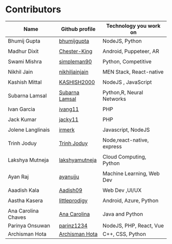 # Contributors

| <b>Name             | Github profile                                      | Technology you work on</b> |
| ------------------- | --------------------------------------------------- | -------------------------- |
| Bhumij Gupta        | [bhumijgupta](https://github.com/bhumijgupta)       | NodeJS, Python             |
|                     |                                                     |                            |
| Madhur Dixit        | [Chester-King](https://github.com/Chester-King)     | Android, Puppeteer, AR     |
|                     |                                                     |                            |
| Swami Mishra        | [simpleman90](https://github.com/simpleman90)       | Python, Competitive        |
|                     |                                                     |                            |
| Nikhil Jain         | [nikhiljainjain](https://github.com/nikhiljainjain) | MEN Stack, React-native    |
|                     |                                                     |                            |
| Kashish Mittal      | [KASHISH2000](http://github.com/KASHISH2000)        | NodeJS , JavaScript        |
|                     |                                                     |                            |
| Subarna Lamsal      | [Subarna Lamsal](https://github.com/Subarna578)     | Python,R, Neural Networks  |
|                     |                                                     |                            |
| Ivan Garcia         | [ivang11](https://github.com/ivang11)               | PHP                        |
|                     |                                                     |                            |
| Jack Kumar          | [jacky11](https://github.com/jacky11)               | PHP                        |
|                     |                                                     |                            |
| Jolene Langlinais   | [irmerk](https://github.com/irmerk)                 | Javascript, NodeJS         |
|                     |                                                     |                            |
| Trinh Joduy         | [Trinh Joduy](https://github.com/trinhminhhieu)     | Node,react-native, express |
|                     |                                                     |                            |
| Lakshya Mutneja     | [lakshyamutneja](https://github.com/lakshyamutneja) | Cloud Computing, Python    |
|                     |                                                     |                            |
| Ayan Raj            | [ayanujju](https://github.com/ayanujju)             | Machine Learning, Web Dev  |
|                     |                                                     |                            |
| Aaadish Kala        | [Aadish09](https://github.com/Aadish09)             | Web Dev ,UI/UX             |
|                     |                                                     |                            |
| Aastha Kasera       | [littleprodigy](https://github.com/littleprodigy)   | Android, Azure, Python     |
|                     |                                                     |                            |
| Ana Carolina Chaves | [Ana Carolina](https://github.com/anacarolinacv)    | Java and Python            |
| Parinya Onsuwan     | [parinz1234](https://github.com/parinz1234)         | NodeJS, PHP, React, Vue    |
| Archisman Hota     | [Archisman Hota](https://github.com/Archis19)         | C++, CSS, Python          |
